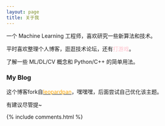 ```yaml
---
layout: page
title: 关于我 
---
```


一个 Machine Learning 工程师，喜欢研究一些新算法和技术。
<p>
平时喜欢整理个人博客，逛逛技术论坛，还有<font color=pink>打游戏</font>。
<p>
了解一些 ML/DL/CV 概念和 Python/C++ 的简单用法。

<p>

<h3> My Blog </h3>  

<p>

这个博客fork自<a href="https://github.com/leopardpan/leopardpan.github.io" target="_blank" title="主题来源"><font color=orange>leopardpan</font></a>，嘿嘿嘿，后面尝试自己优化该主题。

<p>

<p>

有建议尽管提~ 


<p> 

<p> 


{% include comments.html %}

